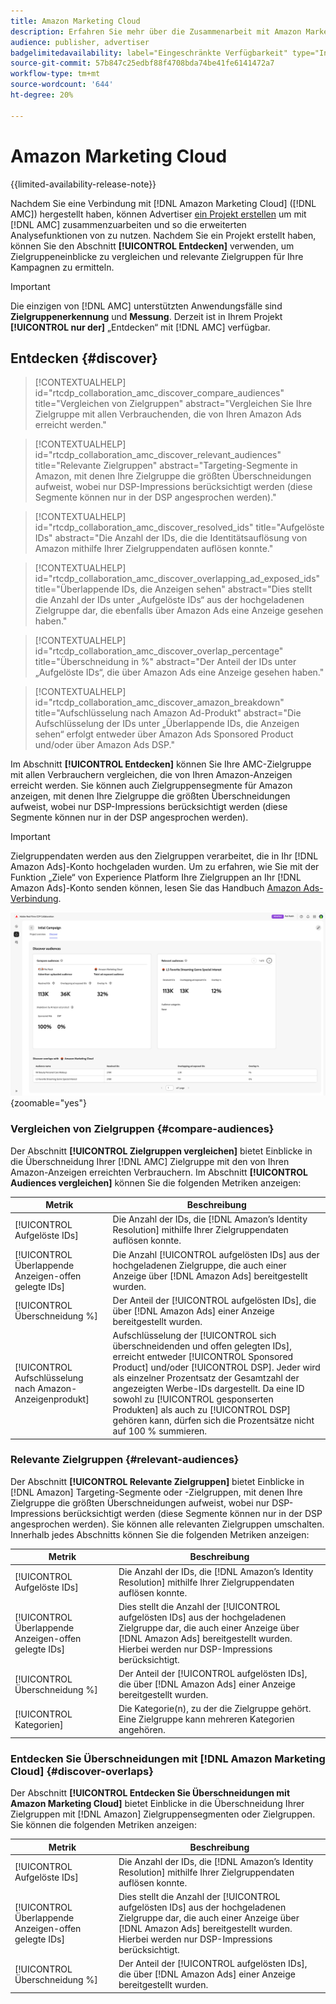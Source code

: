 ```yaml
---
title: Amazon Marketing Cloud
description: Erfahren Sie mehr über die Zusammenarbeit mit Amazon Marketing Cloud in Real-Time CDP Collaboration.
audience: publisher, advertiser
badgelimitedavailability: label="Eingeschränkte Verfügbarkeit" type="Informative" url="https://helpx.adobe.com/legal/product-descriptions/real-time-customer-data-platform-collaboration.html newtab=true"
source-git-commit: 57b847c25edbf88f4708bda74be41fe6141472a7
workflow-type: tm+mt
source-wordcount: '644'
ht-degree: 20%

---
```


# Amazon Marketing Cloud

{{limited-availability-release-note}}

Nachdem Sie eine Verbindung mit [!DNL Amazon Marketing Cloud] ([!DNL AMC]) hergestellt haben, können Advertiser [ein Projekt erstellen](../manage-projects.md#create-project) um mit [!DNL AMC] zusammenzuarbeiten und so die erweiterten Analysefunktionen von zu nutzen. Nachdem Sie ein Projekt erstellt haben, können Sie den Abschnitt **[!UICONTROL Entdecken]** verwenden, um Zielgruppeneinblicke zu vergleichen und relevante Zielgruppen für Ihre Kampagnen zu ermitteln.

>[!IMPORTANT]
>
>Die einzigen von [!DNL AMC] unterstützten Anwendungsfälle sind **Zielgruppenerkennung** und **Messung**. Derzeit ist in Ihrem Projekt **[!UICONTROL nur der]** „Entdecken“ mit [!DNL AMC] verfügbar.

## Entdecken {#discover}

>[!CONTEXTUALHELP]
>id="rtcdp_collaboration_amc_discover_compare_audiences"
>title="Vergleichen von Zielgruppen"
>abstract="Vergleichen Sie Ihre Zielgruppe mit allen Verbrauchenden, die von Ihren Amazon Ads erreicht werden."

>[!CONTEXTUALHELP]
>id="rtcdp_collaboration_amc_discover_relevant_audiences"
>title="Relevante Zielgruppen"
>abstract="Targeting-Segmente in Amazon, mit denen Ihre Zielgruppe die größten Überschneidungen aufweist, wobei nur DSP-Impressions berücksichtigt werden (diese Segmente können nur in der DSP angesprochen werden)."

>[!CONTEXTUALHELP]
>id="rtcdp_collaboration_amc_discover_resolved_ids"
>title="Aufgelöste IDs"
>abstract="Die Anzahl der IDs, die die Identitätsauflösung von Amazon mithilfe Ihrer Zielgruppendaten auflösen konnte."

>[!CONTEXTUALHELP]
>id="rtcdp_collaboration_amc_discover_overlapping_ad_exposed_ids"
>title="Überlappende IDs, die Anzeigen sehen"
>abstract="Dies stellt die Anzahl der IDs unter „Aufgelöste IDs“ aus der hochgeladenen Zielgruppe dar, die ebenfalls über Amazon Ads eine Anzeige gesehen haben."

>[!CONTEXTUALHELP]
>id="rtcdp_collaboration_amc_discover_overlap_percentage"
>title="Überschneidung in %"
>abstract="Der Anteil der IDs unter „Aufgelöste IDs“, die über Amazon Ads eine Anzeige gesehen haben."

>[!CONTEXTUALHELP]
>id="rtcdp_collaboration_amc_discover_amazon_breakdown"
>title="Aufschlüsselung nach Amazon Ad-Produkt"
>abstract="Die Aufschlüsselung der IDs unter „Überlappende IDs, die Anzeigen sehen“ erfolgt entweder über Amazon Ads Sponsored Product und/oder über Amazon Ads DSP."

Im Abschnitt **[!UICONTROL Entdecken]** können Sie Ihre AMC-Zielgruppe mit allen Verbrauchern vergleichen, die von Ihren Amazon-Anzeigen erreicht werden. Sie können auch Zielgruppensegmente für Amazon anzeigen, mit denen Ihre Zielgruppe die größten Überschneidungen aufweist, wobei nur DSP-Impressions berücksichtigt werden (diese Segmente können nur in der DSP angesprochen werden).

>[!IMPORTANT]
>
>Zielgruppendaten werden aus den Zielgruppen verarbeitet, die in Ihr [!DNL Amazon Ads]-Konto hochgeladen wurden. Um zu erfahren, wie Sie mit der Funktion „Ziele“ von Experience Platform Ihre Zielgruppen an Ihr [!DNL Amazon Ads]-Konto senden können, lesen Sie das Handbuch [Amazon Ads-Verbindung](https://experienceleague.adobe.com/en/docs/experience-platform/destinations/catalog/advertising/amazon-ads).

![Der Abschnitt „Entdecken“ in einem Projekt mit Amazon Marketing Cloud.](/help/assets/collaborate/advertising-platforms/amc-discover.png){zoomable="yes"}

### Vergleichen von Zielgruppen {#compare-audiences}

Der Abschnitt **[!UICONTROL Zielgruppen vergleichen]** bietet Einblicke in die Überschneidung Ihrer [!DNL AMC] Zielgruppe mit den von Ihren Amazon-Anzeigen erreichten Verbrauchern. Im Abschnitt **[!UICONTROL Audiences vergleichen]** können Sie die folgenden Metriken anzeigen:

| Metrik | Beschreibung |
|--------------------------------|---------------------------------------------------------------------------------------------------|
| [!UICONTROL Aufgelöste IDs] | Die Anzahl der IDs, die [!DNL Amazon’s Identity Resolution] mithilfe Ihrer Zielgruppendaten auflösen konnte. |
| [!UICONTROL Überlappende Anzeigen-offen gelegte IDs] | Die Anzahl [!UICONTROL aufgelösten IDs] aus der hochgeladenen Zielgruppe, die auch einer Anzeige über [!DNL Amazon Ads] bereitgestellt wurden. |
| [!UICONTROL Überschneidung %] | Der Anteil der [!UICONTROL aufgelösten IDs], die über [!DNL Amazon Ads] einer Anzeige bereitgestellt wurden. |
| [!UICONTROL Aufschlüsselung nach Amazon-Anzeigenprodukt] | Aufschlüsselung der [!UICONTROL sich überschneidenden und offen gelegten IDs], erreicht entweder [!UICONTROL Sponsored Product] und/oder [!UICONTROL DSP]. Jeder wird als einzelner Prozentsatz der Gesamtzahl der angezeigten Werbe-IDs dargestellt. Da eine ID sowohl zu [!UICONTROL gesponserten Produkten] als auch zu [!UICONTROL DSP] gehören kann, dürfen sich die Prozentsätze nicht auf 100 % summieren. |


### Relevante Zielgruppen {#relevant-audiences}

Der Abschnitt **[!UICONTROL Relevante Zielgruppen]** bietet Einblicke in [!DNL Amazon] Targeting-Segmente oder -Zielgruppen, mit denen Ihre Zielgruppe die größten Überschneidungen aufweist, wobei nur DSP-Impressions berücksichtigt werden (diese Segmente können nur in der DSP angesprochen werden). Sie können alle relevanten Zielgruppen umschalten. Innerhalb jedes Abschnitts können Sie die folgenden Metriken anzeigen:

| Metrik | Beschreibung |
|--------------------------------|---------------------------------------------------------------------------------------------------|
| [!UICONTROL Aufgelöste IDs] | Die Anzahl der IDs, die [!DNL Amazon’s Identity Resolution] mithilfe Ihrer Zielgruppendaten auflösen konnte. |
| [!UICONTROL Überlappende Anzeigen-offen gelegte IDs] | Dies stellt die Anzahl der [!UICONTROL aufgelösten IDs] aus der hochgeladenen Zielgruppe dar, die auch einer Anzeige über [!DNL Amazon Ads] bereitgestellt wurden. Hierbei werden nur DSP-Impressions berücksichtigt. |
| [!UICONTROL Überschneidung %] | Der Anteil der [!UICONTROL aufgelösten IDs], die über [!DNL Amazon Ads] einer Anzeige bereitgestellt wurden. |
| [!UICONTROL Kategorien] | Die Kategorie(n), zu der die Zielgruppe gehört. Eine Zielgruppe kann mehreren Kategorien angehören. |

### Entdecken Sie Überschneidungen mit [!DNL Amazon Marketing Cloud] {#discover-overlaps}

Der Abschnitt **[!UICONTROL Entdecken Sie Überschneidungen mit Amazon Marketing Cloud]** bietet Einblicke in die Überschneidung Ihrer Zielgruppen mit [!DNL Amazon] Zielgruppensegmenten oder Zielgruppen. Sie können die folgenden Metriken anzeigen:

| Metrik | Beschreibung |
|--------------------------------|---------------------------------------------------------------------------------------------------|
| [!UICONTROL Aufgelöste IDs] | Die Anzahl der IDs, die [!DNL Amazon’s Identity Resolution] mithilfe Ihrer Zielgruppendaten auflösen konnte. |
| [!UICONTROL Überlappende Anzeigen-offen gelegte IDs] | Dies stellt die Anzahl der [!UICONTROL aufgelösten IDs] aus der hochgeladenen Zielgruppe dar, die auch einer Anzeige über [!DNL Amazon Ads] bereitgestellt wurden. Hierbei werden nur DSP-Impressions berücksichtigt. |
| [!UICONTROL Überschneidung %] | Der Anteil der [!UICONTROL aufgelösten IDs], die über [!DNL Amazon Ads] einer Anzeige bereitgestellt wurden. |